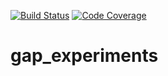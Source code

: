 [![Build Status](https://github.com/VanAntwerpen/gap_experiments/workflows/CI/badge.svg?branch=main)](https://github.com/VanAntwerpen/gap_experiments/actions?query=workflow%3ACI+branch%3Amain)
[![Code Coverage](https://codecov.io/github/VanAntwerpen/gap_experiments/coverage.svg?branch=main&token=)](https://codecov.io/gh/VanAntwerpen/gap_experiments)

# gap_experiments
